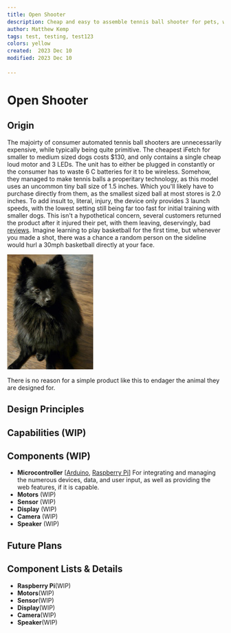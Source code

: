```yaml
---
title: Open Shooter
description: Cheap and easy to assemble tennis ball shooter for pets, with advanced features and varying price ranges. 
author: Matthew Kemp
tags: test, testing, test123
colors: yellow
created:  2023 Dec 10
modified: 2023 Dec 10

---
```


Open Shooter
=======================

Origin
------

The majoirty of consumer automated tennis ball shooters are unnecessarily expensive, while typically being quite primitive. The cheapest iFetch for smaller to medium sized dogs costs $130, and only contains a single cheap loud motor and 3 LEDs. The unit has to either be plugged in constantly or the consumer has to waste 6 C batteries for it to be wireless. Somehow, they managed to make tennis balls a properitary technology, as this model uses an uncommon tiny ball size of 1.5 inches. Which you'll likely have to purchase directly from them, as the smallest sized ball at most stores is 2.0 inches. To add insult to, literal, injury, the device only provides 3 launch speeds, with the lowest setting still being far too fast for initial training with smaller dogs. This isn't a hypothetical concern, several customers returned the product after it injured their pet, with them leaving, deservingly, bad [reviews](https://www.chewy.com/ifetch-mini-automatic-ball-launcher/dp/142434?utm_source=google-product&utm_medium=cpc&utm_content=iFetch&utm_campaign=19996370614&utm_term=&gad_source=1). Imagine learning to play basketball for the first time, but whenever you made a shot, there was a chance a random person on the sideline would hurl a 30mph basketball directly at your face. 

![Unnecessary Harm](https://github.com/MattiKemp/Dog-Tennis-Ball-Shooter/blob/main/images/Melissas%20poor%20pup.jpg)

There is no reason for a simple product like this to endager the animal they are designed for.

Design Principles
-----------------

Capabilities (WIP)
------------------

Components (WIP)
----------------

*   **Microcontroller** [[Arduino](#component-details-arduino), [Raspberry Pi](#component-details-pi)] For integrating and managing the numerous devices, data, and user input, as well as providing the web features, if it is capable. 
*   **Motors** (WIP)
*   **Sensor** (WIP)
*   **Display** (WIP)
*   **Camera** (WIP)
*   **Speaker** (WIP)

Future Plans
------------

Component Lists & Details
-------------------------

[#component-details-arduino]:**Arduino**(WIP)
* **Raspberry Pi**(WIP)
* **Motors**(WIP)
* **Sensor**(WIP)
* **Display**(WIP)
* **Camera**(WIP)
* **Speaker**(WIP)
